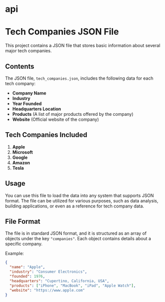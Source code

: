 # api
# Tech Companies JSON File

This project contains a JSON file that stores basic information about several major tech companies.

## Contents

The JSON file, `tech_companies.json`, includes the following data for each tech company:

- **Company Name**
- **Industry**
- **Year Founded**
- **Headquarters Location**
- **Products** (A list of major products offered by the company)
- **Website** (Official website of the company)

## Tech Companies Included

1. **Apple**
2. **Microsoft**
3. **Google**
4. **Amazon**
5. **Tesla**

## Usage

You can use this file to load the data into any system that supports JSON format. The file can be utilized for various purposes, such as data analysis, building applications, or even as a reference for tech company data.

## File Format

The file is in standard JSON format, and it is structured as an array of objects under the key `"companies"`. Each object contains details about a specific company.

Example:

```json
{
  "name": "Apple",
  "industry": "Consumer Electronics",
  "founded": 1976,
  "headquarters": "Cupertino, California, USA",
  "products": ["iPhone", "MacBook", "iPad", "Apple Watch"],
  "website": "https://www.apple.com"
}

